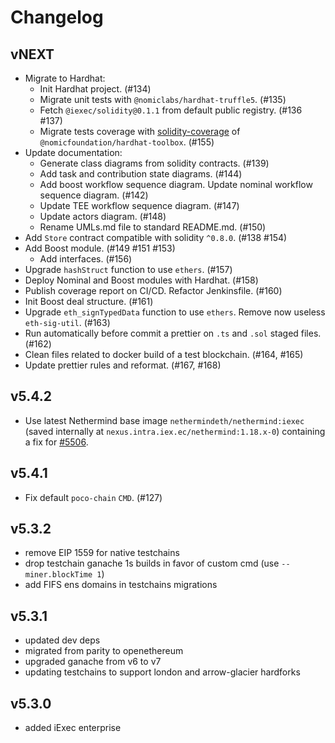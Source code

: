 # Changelog

## vNEXT
- Migrate to Hardhat:
    - Init Hardhat project. (#134)
    - Migrate unit tests with `@nomiclabs/hardhat-truffle5`. (#135)
    - Fetch `@iexec/solidity@0.1.1` from default public registry. (#136 #137)
    - Migrate tests coverage with [solidity-coverage](https://github.com/sc-forks/solidity-coverage) of `@nomicfoundation/hardhat-toolbox`. (#155)
- Update documentation:
    - Generate class diagrams from solidity contracts. (#139)
    - Add task and contribution state diagrams. (#144)
    - Add boost workflow sequence diagram. Update nominal workflow sequence diagram. (#142)
    - Update TEE workflow sequence diagram. (#147)
    - Update actors diagram. (#148)
    - Rename UMLs.md file to standard README.md. (#150)
- Add `Store` contract compatible with solidity `^0.8.0`. (#138 #154)
- Add Boost module. (#149 #151 #153)
    - Add interfaces. (#156)   
- Upgrade `hashStruct` function to use `ethers`. (#157)
- Deploy Nominal and Boost modules with Hardhat. (#158)
- Publish coverage report on CI/CD. Refactor Jenkinsfile. (#160)
- Init Boost deal structure. (#161)
- Upgrade `eth_signTypedData` function to use `ethers`. Remove now useless `eth-sig-util`. (#163)
- Run automatically before commit a prettier on `.ts` and `.sol` staged files. (#162)
- Clean files related to docker build of a test blockchain. (#164, #165)
- Update prettier rules and reformat. (#167, #168)

## v5.4.2
- Use latest Nethermind base image `nethermindeth/nethermind:iexec`
(saved internally at `nexus.intra.iex.ec/nethermind:1.18.x-0`)
containing a fix for [#5506](https://github.com/NethermindEth/nethermind/issues/5506).

## v5.4.1

- Fix default `poco-chain` `CMD`. (#127)

## v5.3.2

- remove EIP 1559 for native testchains
- drop testchain ganache 1s builds in favor of custom cmd (use `--miner.blockTime 1`)
- add FIFS ens domains in testchains migrations

## v5.3.1

- updated dev deps
- migrated from parity to openethereum
- upgraded ganache from v6 to v7
- updating testchains to support london and arrow-glacier hardforks

## v5.3.0

- added iExec enterprise
